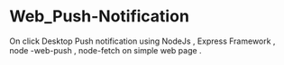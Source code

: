 # Web_Push-Notification
On click Desktop Push notification using NodeJs , Express Framework , node -web-push , node-fetch on simple web page .
